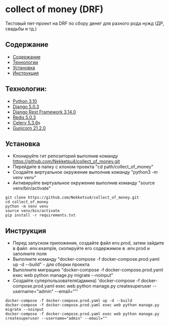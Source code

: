 # collect of money (DRF)

Тестовый пет-проект на DRF по сбору денег
для разного рода нужд (ДР, свадьбы и тд.)


## Содержание

- [Содержание](#описание)
- [Технологии](#технологии)
- [Установка](#установка)
- [Инструкция](#инструкция)

## Технологии:

* [Python 3.10](https://www.python.org/)
* [Django 5.0.3](https://www.djangoproject.com/)
* [Django Rest Framework 3.14.0](https://www.django-rest-framework.org/)
* [Redis 5.0.3](https://developer.redis.com/)
* [Celery 5.3.6](https://docs.celeryq.dev/)s
* [Gunicorn 21.2.0](https://gunicorn.org/)

## Установка

* Клонируйте гит репозиторий выполнив команду https://github.com/Nekketsu4/collect_of_money.git 
* Перейдите в папку с клоном проекта "cd path/collect_of_money"
* Создайте виртуальное окружение выполнив команду "python3 -m venv venv"
* Активируйте виртуальное окружение выполнив команду "source venv/bin/activate"

```
git clone https://github.com/Nekketsu4/collect_of_money.git
cd collect_of_money
python -m venv venv
source venv/bin/activate
pip install -r requirements.txt
```

## Инструкция

* Перед запуском приложения, создайте файл env.prod, затем зайдите в файл .env.example, скопируйте его содержимое в .env.prod и заполните поля
* Выполните команду "docker-compose -f docker-compose.prod.yaml up -d --build" - для сборки проекта
* Выполните миграцию "docker-compose -f docker-compose.prod.yaml exec web python manage.py migrate --noinput"
* Создайте суперпользователя(админа) 'docker-compose -f docker-compose.prod.yaml exec web python manage.py createsuperuser --username="admin" --email=""'

```
docker-compose -f docker-compose.prod.yaml up -d --build
docker-compose -f docker-compose.prod.yaml exec web python manage.py migrate --noinput
docker-compose -f docker-compose.prod.yaml exec web python manage.py createsuperuser --username="admin" --email=""
```